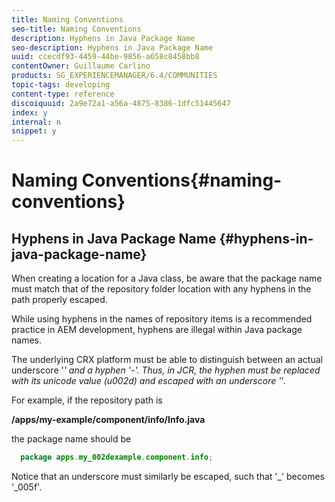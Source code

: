 ```yaml
---
title: Naming Conventions
seo-title: Naming Conventions
description: Hyphens in Java Package Name
seo-description: Hyphens in Java Package Name
uuid: ccecdf93-4459-44be-9856-a658c8458bb8
contentOwner: Guillaume Carlino
products: SG_EXPERIENCEMANAGER/6.4/COMMUNITIES
topic-tags: developing
content-type: reference
discoiquuid: 2a9e72a1-a56a-4875-8386-1dfc51445647
index: y
internal: n
snippet: y
---
```


# Naming Conventions{#naming-conventions}

## Hyphens in Java Package Name {#hyphens-in-java-package-name}

When creating a location for a Java class, be aware that the package name must match that of the repository folder location with any hyphens in the path properly escaped.

While using hyphens in the names of repository items is a recommended practice in AEM development, hyphens are illegal within Java package names.

The underlying CRX platform must be able to distinguish between an actual underscore '_' and a hyphen '-'. Thus, in JCR, the hyphen must be replaced with its unicode value (u002d) and escaped with an underscore '_'.

For example, if the repository path is

**/apps/my-example/component/info/Info.java**

the package name should be

```java
  package apps.my_002dexample.component.info;
```

Notice that an underscore must similarly be escaped, such that '_' becomes '_005f'.
